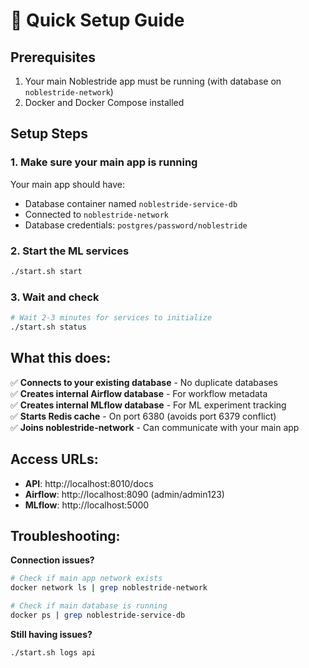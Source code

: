 # 🚀 Quick Setup Guide

## Prerequisites
1. Your main Noblestride app must be running (with database on `noblestride-network`)
2. Docker and Docker Compose installed

## Setup Steps

### 1. Make sure your main app is running
Your main app should have:
- Database container named `noblestride-service-db`
- Connected to `noblestride-network`
- Database credentials: `postgres/password/noblestride`

### 2. Start the ML services
```bash
./start.sh start
```

### 3. Wait and check
```bash
# Wait 2-3 minutes for services to initialize
./start.sh status
```

## What this does:

✅ **Connects to your existing database** - No duplicate databases  
✅ **Creates internal Airflow database** - For workflow metadata  
✅ **Creates internal MLflow database** - For ML experiment tracking  
✅ **Starts Redis cache** - On port 6380 (avoids port 6379 conflict)  
✅ **Joins noblestride-network** - Can communicate with your main app  

## Access URLs:
- **API**: http://localhost:8010/docs
- **Airflow**: http://localhost:8090 (admin/admin123)  
- **MLflow**: http://localhost:5000

## Troubleshooting:

**Connection issues?**
```bash
# Check if main app network exists
docker network ls | grep noblestride-network

# Check if main database is running
docker ps | grep noblestride-service-db
```

**Still having issues?**
```bash
./start.sh logs api
```